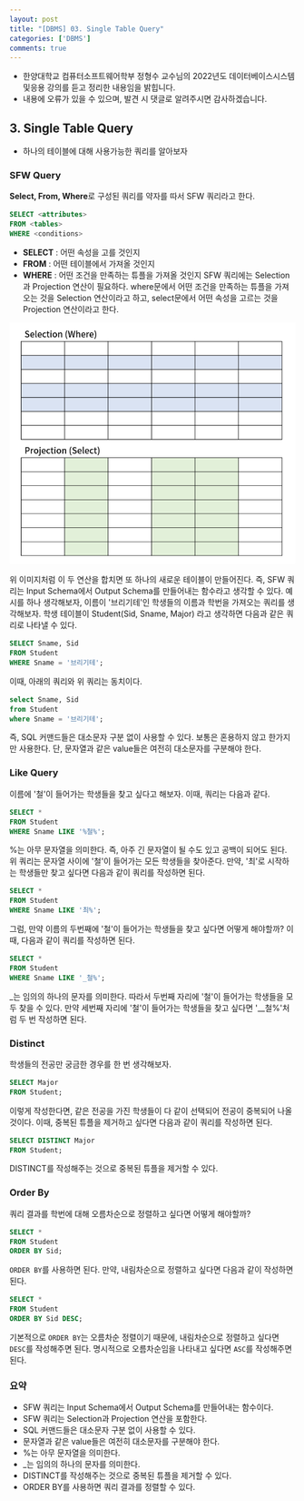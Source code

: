 ```yaml
---
layout: post
title: "[DBMS] 03. Single Table Query"
categories: ['DBMS']
comments: true
---
```

<script type="text/javascript" 
src="https://cdn.mathjax.org/mathjax/latest/MathJax.js?config=TeX-AMS_HTML">
</script>
* 한양대학교 컴퓨터소프트웨어학부 정형수 교수님의 2022년도 데이터베이스시스템및응용 강의를 듣고 정리한 내용임을 밝힙니다.
* 내용에 오류가 있을 수 있으며, 발견 시 댓글로 알려주시면 감사하겠습니다.

## 3. Single Table Query
* 하나의 테이블에 대해 사용가능한 쿼리를 알아보자
### SFW Query
**Select, From, Where**로 구성된 쿼리를 약자를 따서 SFW 쿼리라고 한다.
```sql
SELECT <attributes>
FROM <tables>
WHERE <conditions>
```
* **SELECT** : 어떤 속성을 고를 것인지
* **FROM** : 어떤 테이블에서 가져올 것인지
* **WHERE** : 어떤 조건을 만족하는 튜플을 가져올 것인지
SFW 쿼리에는 Selection과 Projection 연산이 필요하다.
where문에서 어떤 조건을 만족하는 튜플을 가져오는 것을 Selection 연산이라고 하고, select문에서 어떤 속성을 고르는 것을 Projection 연산이라고 한다.

<p align = "center"> <img src="/assets/img/DBMS/03/01.png" alt="selection-projection"/> </p>

위 이미지처럼 이 두 연산을 합치면 또 하나의 새로운 테이블이 만들어진다. 즉, SFW 쿼리는 Input Schema에서 Output Schema를 만들어내는 함수라고 생각할 수 있다. 예시를 하나 생각해보자, 이름이 '브리기테'인 학생들의 이름과 학번을 가져오는 쿼리를 생각해보자. 학생 테이블이 Student(Sid, Sname, Major) 라고 생각하면 다음과 같은 쿼리로 나타낼 수 있다.
```sql
SELECT Sname, Sid
FROM Student
WHERE Sname = '브리기테';
```
이때, 아래의 쿼리와 위 쿼리는 동치이다.
```sql
select Sname, Sid
from Student
where Sname = '브리기테';
```
즉, SQL 커맨드들은 대소문자 구분 없이 사용할 수 있다. 보통은 혼용하지 않고 한가지만 사용한다. 단, 문자열과 같은 value들은 여전히 대소문자를 구분해야 한다.

### Like Query
이름에 '철'이 들어가는 학생들을 찾고 싶다고 해보자. 이때, 쿼리는 다음과 같다.
```sql
SELECT *
FROM Student
WHERE Sname LIKE '%철%';
```
%는 아무 문자열을 의미한다. 즉, 아주 긴 문자열이 될 수도 있고 공백이 되어도 된다. 위 쿼리는 문자열 사이에 '철'이 들어가는 모든 학생들을 찾아준다. 만약, '최'로 시작하는 학생들만 찾고 싶다면 다음과 같이 쿼리를 작성하면 된다.
```sql
SELECT *
FROM Student
WHERE Sname LIKE '최%';
```
그럼, 만약 이름의 두번째에 '철'이 들어가는 학생들을 찾고 싶다면 어떻게 해야할까? 이때, 다음과 같이 쿼리를 작성하면 된다.
```sql
SELECT *
FROM Student
WHERE Sname LIKE '_철%';
```
_는 임의의 하나의 문자를 의미한다. 따라서 두번째 자리에 '철'이 들어가는 학생들을 모두 찾을 수 있다. 만약 세번째 자리에 '철'이 들어가는 학생들을 찾고 싶다면 '__철%'처럼 두 번 작성하면 된다.

### Distinct
학생들의 전공만 궁금한 경우를 한 번 생각해보자.
```sql
SELECT Major
FROM Student;
```
이렇게 작성한다면, 같은 전공을 가진 학생들이 다 같이 선택되어 전공이 중복되어 나올 것이다. 이때, 중복된 튜플을 제거하고 싶다면 다음과 같이 쿼리를 작성하면 된다.
```sql
SELECT DISTINCT Major
FROM Student;
```
DISTINCT를 작성해주는 것으로 중복된 튜플을 제거할 수 있다.

### Order By
쿼리 결과를 학번에 대해 오름차순으로 정렬하고 싶다면 어떻게 해야할까?
```sql
SELECT *
FROM Student
ORDER BY Sid;
```
```ORDER BY```를 사용하면 된다. 만약, 내림차순으로 정렬하고 싶다면 다음과 같이 작성하면 된다.
```sql
SELECT *
FROM Student
ORDER BY Sid DESC;
```
기본적으로 ```ORDER BY```는 오름차순 정렬이기 때문에, 내림차순으로 정렬하고 싶다면 ```DESC```를 작성해주면 된다. 명시적으로 오름차순임을 나타내고 싶다면 ```ASC```를 작성해주면 된다.

### 요약
* SFW 쿼리는 Input Schema에서 Output Schema를 만들어내는 함수이다.
* SFW 쿼리는 Selection과 Projection 연산을 포함한다.
* SQL 커맨드들은 대소문자 구분 없이 사용할 수 있다.
* 문자열과 같은 value들은 여전히 대소문자를 구분해야 한다.
* %는 아무 문자열을 의미한다.
* _는 임의의 하나의 문자를 의미한다.
* DISTINCT를 작성해주는 것으로 중복된 튜플을 제거할 수 있다.
* ORDER BY를 사용하면 쿼리 결과를 정렬할 수 있다.



